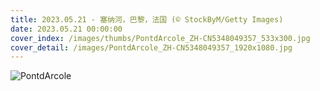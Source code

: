 ```yaml
---
title: 2023.05.21 - 塞纳河，巴黎，法国 (© StockByM/Getty Images)
date: 2023.05.21 00:00:00
cover_index: /images/thumbs/PontdArcole_ZH-CN5348049357_533x300.jpg
cover_detail: /images/PontdArcole_ZH-CN5348049357_1920x1080.jpg
---
```


![PontdArcole](/images/PontdArcole_ZH-CN5348049357_1920x1080.jpg)
